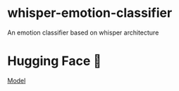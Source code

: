 # whisper-emotion-classifier
An emotion classifier based on whisper architecture

# Hugging Face 🤗 
[Model](https://huggingface.co/nixiieee/whisper-small-emotion-classifier-dusha)
